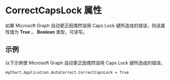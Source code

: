
# CorrectCapsLock 属性

如果 Microsoft Graph 自动更正因偶然误用 Caps Lock 键所造成的错误，则该属性值为  **True** 。 **Boolean** 类型，可读写。


## 示例

以下示例使 Microsoft Graph 自动更正因偶然误用 Caps Lock 键所造成的错误。


```
myChart.Application.AutoCorrect.CorrectCapsLock = True
```

